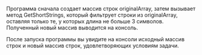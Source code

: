 Программа сначала создает массив строк originalArray, затем вызывает метод GetShortStrings, который фильтрует строки из originalArray, оставляя только те, у которых длина не больше 3 символов. Полученный новый массив выводится на консоль.

После запуска программы вы увидите на консоли исходный массив строк и новый массив строк, удовлетворяющих условиям задачи.
